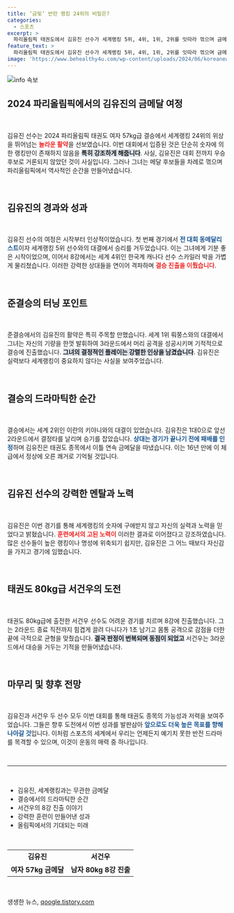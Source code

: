 ```yaml
---
title: ‘금빛’ 반란 랭킹 24위의 비밀은?
categories:
  - 스포츠
excerpt: >
  파리올림픽 태권도에서 김유진 선수가 세계랭킹 5위, 4위, 1위, 2위를 잇따라 꺾으며 금메달을 차지했습니다. 예상 밖의 승리를 거둔 그녀의 감동적인 반전 드라마가 펼쳐졌습니다!
feature_text: >
  파리올림픽 태권도에서 김유진 선수가 세계랭킹 5위, 4위, 1위, 2위를 잇따라 꺾으며 금메달을 차지했습니다. 예상 밖의 승리를 거둔 그녀의 감동적인 반전 드라마가 펼쳐졌습니다!
image: 'https://www.behealthy4u.com/wp-content/uploads/2024/06/koreanews.jpg'
---
```


<p><img src="https://www.behealthy4u.com/wp-content/uploads/2024/06/koreanews.jpg" alt="info 속보" /></p>

<h2 data-ke-size="size26">2024 파리올림픽에서의 김유진의 금메달 여정</h2>

<p data-ke-size="size16">&nbsp;</p>

<p>김유진 선수는 2024 파리올림픽 태권도 여자 57kg급 결승에서 세계랭킹 24위의 위상을 뛰어넘는 <b><span style="color: #ee2323;">놀라운 활약</span></b>을 선보였습니다. 이번 대회에서 입증된 것은 단순히 숫자에 의한 랭킹만이 존재하지 않음을 <b><span style="background-color: #21538527;">특히 강조하게 해줍니다</span></b>. 사실, 김유진은 대회 전까지 우승 후보로 거론되지 않았던 것이 사실입니다. 그러나 그녀는 메달 후보들을 차례로 꺾으며 파리올림픽에서 역사적인 순간을 만들어냈습니다.</p>

<p data-ke-size="size16">&nbsp;</p>

<h2 data-ke-size="size26">김유진의 경과와 성과</h2>

<p data-ke-size="size16">&nbsp;</p>

<p>김유진 선수의 여정은 시작부터 인상적이었습니다. 첫 번째 경기에서 <b><span style="color: #1a5490;">전 대회 동메달리스트</span></b>이자 세계랭킹 5위 선수와의 대결에서 승리를 거두었습니다. 이는 그녀에게 기분 좋은 시작이었으며, 이어서 8강에서는 세계 4위인 한국계 캐나다 선수 스카일러 박을 가볍게 물리쳤습니다. 이러한 강력한 상대들을 연이어 격파하며 <b><span style="color: #ee2323;">결승 진출을 이뤘습니다</span></b>.</p>

<p data-ke-size="size16">&nbsp;</p>

<h2 data-ke-size="size26">준결승의 터닝 포인트</h2>

<p data-ke-size="size16">&nbsp;</p>

<p>준결승에서의 김유진의 활약은 특히 주목할 만했습니다. 세계 1위 뤄쭝스와의 대결에서 그녀는 자신의 기량을 한껏 발휘하여 3라운드에서 머리 공격을 성공시키며 기적적으로 결승에 진출했습니다. <b><span style="background-color: #21538527;">그녀의 결정적인 플레이는 강렬한 인상을 남겼습니다</span></b>. 김유진은 실력보다 세계랭킹이 중요하지 않다는 사실을 보여주었습니다.</p>

<p data-ke-size="size16">&nbsp;</p>

<h2 data-ke-size="size26">결승의 드라마틱한 순간</h2>

<p data-ke-size="size16">&nbsp;</p>

<p>결승에서는 세계 2위인 이란의 키야니와의 대결이 있었습니다. 김유진은 1대0으로 앞선 2라운드에서 결정타를 날리며 승기를 잡았습니다. <b><span style="color: #1a5490;">상대는 경기가 끝나기 전에 패배를 인정</span></b>하며 김유진은 태권도 종목에서 이틀 연속 금메달을 따냈습니다. 이는 16년 만에 이 체급에서 정상에 오른 쾌거로 기억될 것입니다.</p>

<p data-ke-size="size16">&nbsp;</p>

<h2 data-ke-size="size26">김유진 선수의 강력한 멘탈과 노력</h2>

<p data-ke-size="size16">&nbsp;</p>

<p>김유진은 이번 경기를 통해 세계랭킹의 숫자에 구애받지 않고 자신의 실력과 노력을 믿었다고 밝혔습니다. <b><span style="color: #ee2323;">훈련에서의 고된 노력이</span></b> 이러한 결과로 이어졌다고 강조하였습니다. 많은 선수들이 높은 랭킹이나 명성에 위축되기 쉽지만, 김유진은 그 어느 때보다 자신감을 가지고 경기에 임했습니다.</p>

<p data-ke-size="size16">&nbsp;</p>

<h2 data-ke-size="size26">태권도 80kg급 서건우의 도전</h2>

<p data-ke-size="size16">&nbsp;</p>

<p>태권도 80kg급에 출전한 서건우 선수도 어려운 경기를 치르며 8강에 진출했습니다. 그는 2라운드 종료 직전까지 힘겹게 끌려 다니다가 1초 남기고 몸통 공격으로 감점을 더한 끝에 극적으로 균형을 맞췄습니다. <b><span style="background-color: #21538527;">결국 판정이 번복되며 동점이 되었고</span></b> 서건우는 3라운드에서 대승을 거두는 기적을 만들어냈습니다. </p>

<p data-ke-size="size16">&nbsp;</p>

<h2 data-ke-size="size26">마무리 및 향후 전망</h2>

<p data-ke-size="size16">&nbsp;</p>

<p>김유진과 서건우 두 선수 모두 이번 대회를 통해 태권도 종목의 가능성과 저력을 보여주었습니다. 그들은 향후 도전에서 이번 성과를 발판삼아 <b><span style="color: #1a5490;">앞으로도 더욱 높은 목표를 향해 나아갈 것</span></b>입니다. 이처럼 스포츠의 세계에서 우리는 언제든지 예기치 못한 반전 드라마를 목격할 수 있으며, 이것이 운동의 매력 중 하나입니다. </p>

<p data-ke-size="size16">&nbsp;</p>

<hr>

<p data-ke-size="size16">&nbsp;</p>

<ul>
  <li>김유진, 세계랭킹과는 무관한 금메달</li>
  <li>결승에서의 드라마틱한 순간</li>
  <li>서건우의 8강 진출 이야기</li>
  <li>강력한 훈련이 만들어낸 성과</li>
  <li>올림픽에서의 기대되는 미래</li>
</ul>

<p data-ke-size="size16">&nbsp;</p>

<table>
  <tr>
    <td style="text-align: center; height: 17px;"><b>김유진</b></td>
    <td style="text-align: center; height: 17px;"><b>서건우</b></td>
  </tr>
  <tr>
    <td style="text-align: center; height: 17px;"><b>여자 57kg 금메달</b></td>
    <td style="text-align: center; height: 17px;"><b>남자 80kg 8강 진출</b></td>
  </tr>
</table>

<p data-ke-size="size16">&nbsp;</p>
생생한 뉴스, <a href="https://qoogle.tistory.com" rel="dofollow">qoogle.tistory.com</a>



